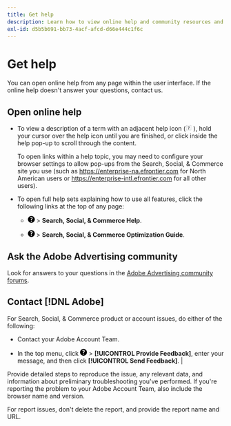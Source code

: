 ```yaml
---
title: Get help
description: Learn how to view online help and community resources and how to get technical support.
exl-id: d5b5b691-bb73-4acf-afcd-d66e444c1f6c
---
```

# Get help

You can open online help from any page within the user interface. If the online help doesn't answer your questions, contact us.

## Open online help

* To view a description of a term with an adjacent help icon (![Help icon](/help/search-social-commerce/assets/help-field.png "Help icon") ), hold your cursor over the help icon until you are finished, or click inside the help pop-up to scroll through the content.

  To open links within a help topic, you may need to configure your browser settings to allow pop-ups from the Search, Social, & Commerce site you use (such as https://enterprise-na.efrontier.com for North American users or https://enterprise-intl.efrontier.com for all other users).

* To open full help sets explaining how to use all features, click the following links at the top of any page:

  * ![Help](/help/search-social-commerce/assets/help-main-menu.png "Help") > **Search, Social, & Commerce Help**.

  * ![Help](/help/search-social-commerce/assets/help-main-menu.png "Help") > **Search, Social, & Commerce Optimization Guide**.

## Ask the Adobe Advertising community

Look for answers to your questions in the [Adobe Advertising community forums](https://experienceleaguecommunities.adobe.com/t5/adobe-advertising/ct-p/adobe-advertising-cloud-community).

## Contact [!DNL Adobe]

For Search, Social, & Commerce product or account issues, do either of the following:

* Contact your Adobe Account Team.

* In the top menu, click ![Help](/help/search-social-commerce/assets/help-main-menu.png "Help") > **[!UICONTROL Provide Feedback]**, enter your message, and then click **[!UICONTROL Send Feedback]**. |

Provide detailed steps to reproduce the issue, any relevant data, and information about preliminary troubleshooting you've performed. If you're reporting the problem to your Adobe Account Team, also include the browser name and version.

For report issues, don't delete the report, and provide the report name and URL.
